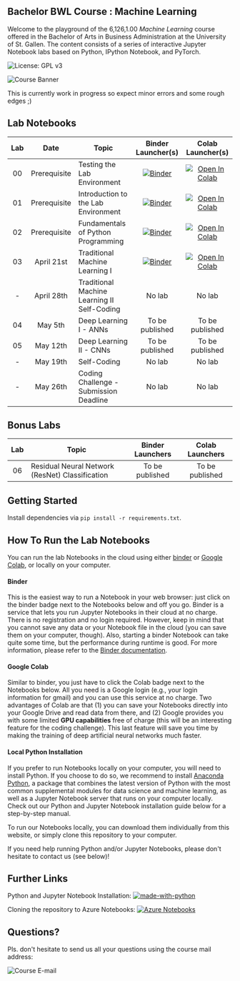 ## Bachelor BWL Course : Machine Learning

Welcome to the playground of the 6,126,1.00 *Machine Learning* course offered in the Bachelor of Arts in Business Administration at the University of St. Gallen. The content consists of a series of interactive Jupyter Notebook labs based on Python, IPython Notebook, and PyTorch.

![License: GPL v3](https://img.shields.io/badge/License-GPLv3-blue.svg)

![Course Banner](https://github.com/HSG-AIML/LabML/blob/main/colorful_banner.png)

This is currently work in progress so expect minor errors and some rough edges ;)

## Lab Notebooks

| Lab | Date         |Topic                                                                 | Binder Launcher(s) | Colab Launcher(s) |
|:---:|:------------:|----------------------------------------------------------------------|:--------:|:--------:|
|  00 | Prerequisite | Testing the Lab Environment                                          | [![Binder](https://mybinder.org/badge_logo.svg)](https://mybinder.org/v2/gh/HSG-AIML/LabML/main?filepath=lab_00%2Fml_lab_00.ipynb) | [![Open In Colab](https://colab.research.google.com/assets/colab-badge.svg)](https://colab.research.google.com/github/HSG-AIML/LabML/blob/master/lab_00/ml_lab_00.ipynb)|
|  01 | Prerequisite | Introduction to the Lab Environment                                  | [![Binder](https://mybinder.org/badge_logo.svg)](https://mybinder.org/v2/gh/HSG-AIML/LabML/main?filepath=lab_01%2Fml_lab_01.ipynb) | [![Open In Colab](https://colab.research.google.com/assets/colab-badge.svg)](https://colab.research.google.com/github/HSG-AIML/LabML/blob/master/lab_01/ml_colab_01.ipynb)|
|  02 | Prerequisite | Fundamentals of Python Programming                                   | [![Binder](https://mybinder.org/badge_logo.svg)](https://mybinder.org/v2/gh/HSG-AIML/LabML/main?filepath=lab_02%2Fml_lab_02.ipynb) | [![Open In Colab](https://colab.research.google.com/assets/colab-badge.svg)](https://colab.research.google.com/github/HSG-AIML/LabML/blob/master/lab_02/ml_colab_02.ipynb)|
|  03 | April 21st | Traditional Machine Learning I                | [![Binder](https://mybinder.org/badge_logo.svg)](https://mybinder.org/v2/gh/HSG-AIML/LabML/main?filepath=lab_03%2Fml_lab_03.ipynb) | [![Open In Colab](https://colab.research.google.com/assets/colab-badge.svg)](https://colab.research.google.com/github/HSG-AIML/LabML/blob/master/lab_03/ml_colab_03.ipynb)|
|  -  | April 28th | Traditional Machine Learning II Self-Coding   |  No lab   |  No lab   |
|  04 |  May 5th   | Deep Learning I - ANNs                        | To be published | To be published |
|  05 |  May 12th  | Deep Learning II - CNNs                    | To be published | To be published |
|  -  |  May 19th  | Self-Coding                                                            |  No lab   |  No lab   |
|  -  |  May 26th  | Coding Challenge - Submission Deadline                                 |  No lab   |  No lab   |

## Bonus Labs

| Lab |Topic                                                                 | Binder Launchers | Colab Launchers |
|:---:|----------------------------------------------------------------------|:--------:|:--------:|
|  06 | Residual Neural Network (ResNet) Classification                      | To be published | To be published |


<!-- **Lab 00:** "Testing the Lab Environment" ([![Binder](https://mybinder.org/badge_logo.svg)](https://mybinder.org/v2/gh/HSG-AIML/LabML/main?filepath=lab_00%2Fml_lab_00.ipynb), [![Open In Colab](https://colab.research.google.com/assets/colab-badge.svg)](https://colab.research.google.com/github/HSG-AIML/LabML/blob/master/lab_00/ml_lab_00.ipynb)) -->

<!-- **Lab 01:** "Introduction to the Lab Environment" ([![Binder](https://mybinder.org/badge_logo.svg)](https://mybinder.org/v2/gh/HSG-AIML/LabML/main?filepath=lab_01%2Fml_lab_01.ipynb), [![Open In Colab](https://colab.research.google.com/assets/colab-badge.svg)](https://colab.research.google.com/github/HSG-AIML/LabML/blob/master/lab_01/ml_colab_01.ipynb)) -->

<!-- **Lab 02:** "Fundamentals of Python Programming" ([![Binder](https://mybinder.org/badge_logo.svg)](https://mybinder.org/v2/gh/HSG-AIML/LabML/main?filepath=lab_02%2Fml_lab_02.ipynb), [![Open In Colab](https://colab.research.google.com/assets/colab-badge.svg)](https://colab.research.google.com/github/HSG-AIML/LabML/blob/master/lab_02/ml_colab_02.ipynb)) -->

<!-- **Lab 03:** "Support Vector Classification and Feature Engineering" ([![Binder](https://mybinder.org/badge_logo.svg)](https://mybinder.org/v2/gh/HSG-AIML/LabML/main?filepath=lab_03%2Fml_lab_03.ipynb), [![Open In Colab](https://colab.research.google.com/assets/colab-badge.svg)](https://colab.research.google.com/github/HSG-AIML/LabML/blob/master/lab_03/ml_colab_03.ipynb)) -->

<!-- **Lab 04:** "Artificial Neural Network (ANN) Classification" ([![Binder](https://mybinder.org/badge_logo.svg)](https://mybinder.org/v2/gh/HSG-AIML/LabML/main?filepath=lab_04%2Fml_lab_04.ipynb), [![Open In Colab](https://colab.research.google.com/assets/colab-badge.svg)](https://colab.research.google.com/github/HSG-AIML/LabML/blob/master/lab_04/ml_colab_04.ipynb)) -->

<!-- **Lab 05:** "Convolutional Neural Network (CNN) Classification" ([![Binder](https://mybinder.org/badge_logo.svg)](https://mybinder.org/v2/gh/HSG-AIML/LabML/main?filepath=lab_05%2Fml_lab_05.ipynb), [![Open In Colab](https://colab.research.google.com/assets/colab-badge.svg)](https://colab.research.google.com/github/HSG-AIML/LabML/blob/master/lab_05/ml_colab_05.ipynb)) -->

<!-- **Lab 06:** "Residual Neural Network (ResNet) Classification" ([![Binder](https://mybinder.org/badge_logo.svg)](https://mybinder.org/v2/gh/HSG-AIML/LabML/main?filepath=lab_06%2Fml_lab_06.ipynb), [![Open In Colab](https://colab.research.google.com/assets/colab-badge.svg)](https://colab.research.google.com/github/HSG-AIML/LabML/blob/master/lab_06/ml_colab_06.ipynb)) -->

## Getting Started

Install dependencies via `pip install -r requirements.txt`.

## How To Run the Lab Notebooks

You can run the lab Notebooks in the cloud using either [binder](https://mybinder.org/) or 
[Google Colab](https://colab.research.google.com/), or locally on your computer. 

#### Binder

This is the easiest way to run a Notebook in your web browser: just click on the binder badge next to 
the Notebooks below and off you go. Binder is a service that lets you run Jupyter Notebooks in their cloud at no charge. 
There is no registration and no
login required. However, keep in mind that you cannot save any data or your Notebook file in the cloud (you can save them
on your computer, though). Also, starting a binder
Notebook can take quite some time, but the performance during runtime is good. 
For more information, please refer to the [Binder documentation](https://mybinder.readthedocs.io/en/latest/index.html).

#### Google Colab

Similar to binder, you just have to click the Colab badge next to the Notebooks below. All you need is a Google login
(e.g., your login information for gmail) and you can use this service at no charge. 
Two advantages of Colab are that (1) you can save your 
Notebooks directly into your Google Drive and read data from there, and (2) Google provides you with some limited **GPU capabilities**
free of charge (this will be an interesting feature for the coding challenge). This last feature will save you time by making the
training of deep artificial neural networks much faster.

#### Local Python Installation

If you prefer to run Notebooks locally on your computer, you will need to install Python. If you choose to do so,
we recommend to install [Anaconda Python](https://www.anaconda.com/products/individual), a package that combines the 
latest version of Python with the most common supplemental modules for data science and machine learning, as well 
as a Jupyter Notebook server that runs on your computer locally. Check out our Python and Jupyter Notebook installation guide below 
for a step-by-step manual.

To run our Notebooks locally, you can download them individually from this website, 
or simply clone this repository to your computer. 

If you need help running Python and/or Jupyter Notebooks, please don't hesitate to contact us (see below)!

## Further Links

Python and Jupyter Notebook Installation: [![made-with-python](https://img.shields.io/badge/Made%20with-Python-1f425f.svg)](https://github.com/HSG-AIML/LabML/blob/main/ml_installation_guide.pdf)

Cloning the repository to Azure Notebooks: [![Azure Notebooks](https://notebooks.azure.com/launch.png)](https://notebooks.azure.com/import/gh/HSG-AIML/LabML)

## Questions?

Pls. don't hesitate to send us all your questions using the course mail address: 

![Course E-mail](https://github.com/HSG-AIML/LabML/blob/main/course_email.png)
